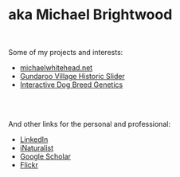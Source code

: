 # aka Michael Brightwood

<br>

Some of my projects and interests:

- [michaelwhitehead.net](http://michaelwhitehead.net)
- [Gundaroo Village Historic Slider](gundaroo67.html)
- [Interactive Dog Breed Genetics](https://www.theguardian.com/news/datablog/ng-interactive/2020/oct/25/interactive-see-how-your-favourite-dog-breeds-are-related-to-each-other)

<br>
<br>

And other links for the personal and professional:

- [LinkedIn](https://www.linkedin.com/in/michael-brightwood-58096614a/)
- [iNaturalist](https://inaturalist.ala.org.au/people/2405463)
- [Google Scholar](https://scholar.google.com/citations?user=Xs_KxPEAAAAJ&hl=en)
- [Flickr](http://www.flickr.com/photos/mwhitehead/)
